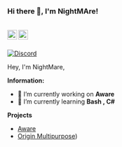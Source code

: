 ### Hi there 👋, I'm NightMAre!

<br/>
<a href="https://discord.com/users/928575023705391135" target="_blank" >
    <img align ="left" alt="NightMare's Discord" width="22px" src ="https://cdn.jsdelivr.net/npm/simple-icons@v3/icons/discord.svg" />
  </a>
  <a href="https://github.com/NightMare3301" target="_blank">
    <img align ="left" alt="Xeno's Github " width="22px" src ="https://cdn.jsdelivr.net/npm/simple-icons@v3/icons/github.svg" />
  </a>

![]()

<br/>

<!-- ![Discord](https://discord.c99.nl/widget/theme-3/928575023705391135.png) -->
<a href="https://discord.com/users/928575023705391135">
<img src="https://discord.c99.nl/widget/theme-3/928575023705391135.png" alt="Discord"/>
</a>

Hey, I'm NightMare, 

 **Information:**

- 🔭 I’m currently working on  **Aware**
- 🌱 I’m currently learning  **Bash , C#**

**Projects**

- [Aware](https://discord.gg/jishaku)
- [Origin Multipurpose](https://discord.gg/jishaku))
